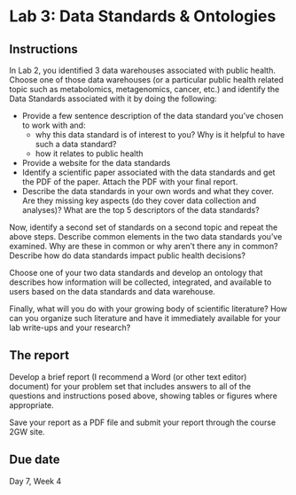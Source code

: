 # Lab 3: Data Standards & Ontologies

## Instructions

In Lab 2, you identified 3 data warehouses associated with public health.  Choose one of those data warehouses (or a particular public health related topic such as metabolomics, metagenomics, cancer, etc.) and identify the Data Standards associated with it by doing the following:

- Provide a few sentence description of the data standard you’ve chosen to work with and:
	- why this data standard is of interest to you? Why is it helpful to have such a data standard?
  	- how it relates to public health
- Provide a website for the data standards
- Identify a scientific paper associated with the data standards and get the PDF of the paper. Attach the PDF with your final report.
- Describe the data standards in your own words and what they cover.  Are they missing key aspects (do they cover data collection and analyses)?  What are the top 5 descriptors of the data standards?

Now, identify a second set of standards on a second topic and repeat the above steps. Describe common elements in the two data standards you’ve examined.  Why are these in common or why aren’t there any in common?  Describe how do data standards impact public health decisions?

Choose one of your two data standards and develop an ontology that describes how information will be collected, integrated, and available to users based on the data standards and data warehouse.

Finally, what will you do with your growing body of scientific literature?  How can you organize such literature and have it immediately available for your lab write-ups and your research?

## The report

Develop a brief report (I recommend a Word (or other text editor) document) for your problem set that includes answers to all of the questions and instructions posed above, showing tables or figures where appropriate.

Save your report as a PDF file and submit your report through the course 2GW site.

## Due date

Day 7, Week 4
